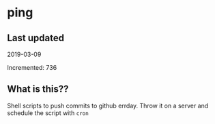 # ping

## Last updated
2019-03-09

Incremented: 736

## What is this??
Shell scripts to push commits to github errday. Throw it on a server and schedule the script with `cron`

